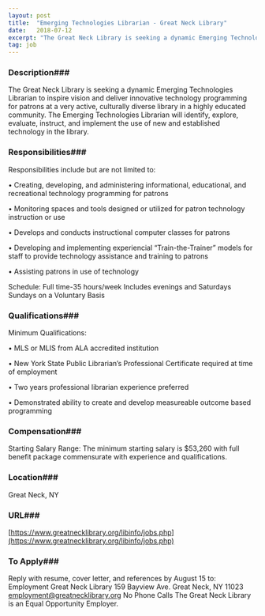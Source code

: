 ```yaml
---
layout: post
title:  "Emerging Technologies Librarian - Great Neck Library"
date:   2018-07-12
excerpt: "The Great Neck Library is seeking a dynamic Emerging Technologies Librarian to inspire vision and deliver innovative technology programming for patrons at a very active, culturally diverse library in a highly educated community. The Emerging Technologies Librarian will identify, explore, evaluate, instruct, and implement the use of new and established..."
tag: job
---
```


### Description###

The Great Neck Library is seeking a dynamic Emerging Technologies Librarian to inspire vision and deliver innovative technology programming for patrons at a very active, culturally diverse library in a  highly educated community.  The Emerging Technologies Librarian will identify, explore, evaluate, instruct, and implement the use of new and established technology in the library.


### Responsibilities###

Responsibilities include but are not limited to:

• 	Creating, developing, and administering informational, educational, and recreational technology programming for patrons 

• 	Monitoring spaces and tools designed or utilized for patron technology instruction or use

• 	Develops and conducts instructional computer classes for patrons

• 	Developing and implementing experiencial “Train-the-Trainer”  models for staff  to provide technology assistance and training to patrons 

• 	Assisting patrons in use of technology 

Schedule:
Full time-35 hours/week
Includes evenings and Saturdays 
Sundays on a Voluntary  Basis




### Qualifications###

Minimum Qualifications:

• 	MLS or MLIS from ALA accredited institution

• 	New York State Public Librarian’s Professional Certificate required at time of employment

• 	Two years professional librarian experience preferred

• 	Demonstrated ability to create and develop measureable outcome based programming



### Compensation###

Starting Salary Range: The minimum starting salary is $53,260 with full benefit package commensurate with experience and qualifications.


### Location###

Great Neck, NY


### URL###

[https://www.greatnecklibrary.org/libinfo/jobs.php](https://www.greatnecklibrary.org/libinfo/jobs.php)

### To Apply###

Reply with resume, cover letter, and references by August 15 to:
Employment
Great Neck Library
159 Bayview Ave.
Great Neck, NY  11023
employment@greatnecklibrary.org
No Phone Calls
The Great Neck Library is an Equal Opportunity Employer.






